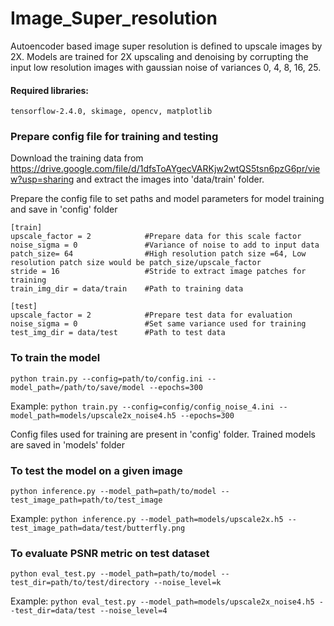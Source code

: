 # Image_Super_resolution

Autoencoder based image super resolution is defined to upscale images by 2X. 
Models are trained for 2X upscaling and denoising by corrupting the input low resolution images with gaussian noise of variances 0, 4, 8, 16, 25.

#### Required libraries: 
`tensorflow-2.4.0, skimage, opencv, matplotlib`

### Prepare config file for training and testing

Download the training data from https://drive.google.com/file/d/1dfsToAYgecVARKjw2wtQS5tsn6pzG6pr/view?usp=sharing and extract the images into 'data/train' folder.

Prepare the config file to set paths and model parameters for model training and save in 'config' folder

```
[train]
upscale_factor = 2            #Prepare data for this scale factor
noise_sigma = 0               #Variance of noise to add to input data
patch_size= 64                #High resolution patch size =64, Low resolution patch size would be patch_size/upscale_factor
stride = 16                   #Stride to extract image patches for training
train_img_dir = data/train    #Path to training data

[test]
upscale_factor = 2            #Prepare test data for evaluation
noise_sigma = 0               #Set same variance used for training
test_img_dir = data/test      #Path to test data
```



### To train the model

```python train.py --config=path/to/config.ini --model_path=/path/to/save/model --epochs=300```

Example:
```python train.py --config=config/config_noise_4.ini --model_path=models/upscale2x_noise4.h5 --epochs=300```

Config files used for training are present in 'config' folder. Trained models are saved in 'models' folder

### To test the model on a given image

```python inference.py --model_path=path/to/model --test_image_path=path/to/test_image```

Example:
```python inference.py --model_path=models/upscale2x.h5 --test_image_path=data/test/butterfly.png```

### To evaluate PSNR metric on test dataset 

```python eval_test.py --model_path=path/to/model --test_dir=path/to/test/directory --noise_level=k```

Example:
```python eval_test.py --model_path=models/upscale2x_noise4.h5 --test_dir=data/test --noise_level=4```
